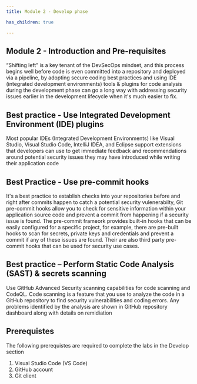 ```yaml
---
title: Module 2 - Develop phase

has_children: true

---
```


## Module 2 - Introduction and Pre-requisites

“Shifting left” is a key tenant of the DevSecOps mindset, and this process begins well before code is even committed into a repository and deployed via a pipeline, by adopting secure coding best practices and using IDE (integrated development environments) tools & plugins for code analysis during the development phase can go a long way with addressing security issues earlier in the development lifecycle when it's much easier to fix.

## Best practice - Use Integrated Development Environment (IDE) plugins 

Most popular IDEs (Integrated Development Environments) like Visual Studio, Visual Studio Code, IntelliJ IDEA, and Eclipse support extensions that developers can use to get immediate feedback and recommendations around potential security issues they may have introduced while writing their application code 

## Best Practice - Use pre-commit hooks

It's a best practice to establish checks into your repositories before and right after commits happen to catch a potential security vulenerabilty, Git pre-commit hooks allow you to check for sensitive information within your application source code and prevent a commit from happening if a security issue is found. The pre-commit frameork provides built-in hooks that can be easily configured for a specific project, for example, there are pre-built hooks to scan for secrets, private keys and credentials and prevent a commit if any of these issues are found. Their are also third party pre-commit hooks that can be used for security use cases.

## Best practice – Perform Static Code Analysis (SAST) & secrets scanning

Use GitHub Advanced Security scanning capabilities for code scanning and CodeQL. Code scanning is a feature that you use to analyze the code in a GitHub repository to find security vulnerabilities and coding errors. Any problems identified by the analysis are shown in GitHub repository dashboard along with details on remidiation

## Prerequistes

The following prerequistes are required to complete the labs in the Develop section

1. Visual Studio Code (VS Code)
2. GitHub account
3. Git client